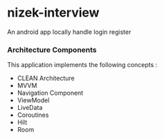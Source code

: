 # nizek-interview

An android app locally handle login register

### Architecture Components
This application implements the following concepts :
- CLEAN Architecture
- MVVM 
- Navigation Component
- ViewModel
- LiveData
- Coroutines
- Hilt
- Room